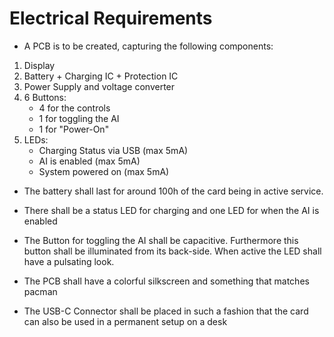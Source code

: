 # Electrical Requirements
- A PCB is to be created, capturing the following components:
1. Display
2. Battery + Charging IC + Protection IC
3. Power Supply and voltage converter
4. 6 Buttons:
    - 4 for the controls
    - 1 for toggling the AI
    - 1 for "Power-On"
5. LEDs:
    - Charging Status via USB (max 5mA)
    - AI is enabled (max 5mA)
    - System powered on (max 5mA)
- The battery shall last for around 100h of the card being in active service.
- There shall be a status LED for charging and one LED for when the AI is enabled
- The Button for toggling the AI shall be capacitive. Furthermore this button shall be illuminated from its back-side. When active the LED shall have a pulsating look.

- The PCB shall have a colorful silkscreen and something that matches pacman
- The USB-C Connector shall be placed in such a fashion that the card can also be used in a permanent setup on a desk